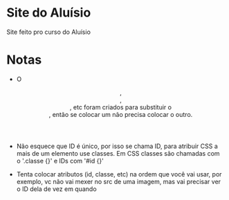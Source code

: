 # Site do Aluísio

Site feito pro curso do Aluísio

# Notas

- O <header>, <section>, <footer>, etc foram criados para substituir o <div>, então se colocar um não precisa colocar o outro.

- Não esquece que ID é único, por isso se chama ID, para atribuir CSS a mais de um elemento use classes. Em CSS classes são chamadas com o '.classe {}' e IDs com '#id {}'

- Tenta colocar atributos (id, classe, etc) na ordem que você vai usar, por exemplo, vc não vai mexer no src de uma imagem, mas vai precisar ver o ID dela de vez em quando